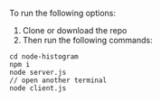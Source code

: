 To run the following options:

1. Clone or download the repo
2. Then run the following commands:
```
cd node-histogram
npm i
node server.js
// open another terminal
node client.js
```